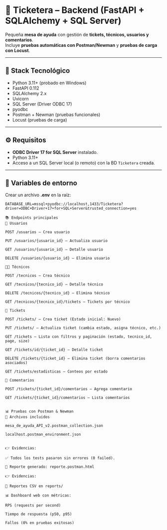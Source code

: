 # 📌 Ticketera – Backend (FastAPI + SQLAlchemy + SQL Server)

Pequeña **mesa de ayuda** con gestión de **tickets, técnicos, usuarios y comentarios**.  
Incluye **pruebas automáticas con Postman/Newman** y **pruebas de carga con Locust**.  

---

## 🚀 Stack Tecnológico
- Python 3.11+ (probado en Windows)
- FastAPI 0.112
- SQLAlchemy 2.x
- Uvicorn
- SQL Server (Driver ODBC 17)
- pyodbc
- Postman + Newman (pruebas funcionales)
- Locust (pruebas de carga)

---

## ⚙️ Requisitos
- **ODBC Driver 17 for SQL Server** instalado.
- Python 3.11+  
- Acceso a un SQL Server local (o remoto) con la BD `Ticketera` creada.

---

## 🔑 Variables de entorno
Crear un archivo **.env** en la raíz:

```env
DATABASE_URL=mssql+pyodbc://localhost,1433/Ticketera?driver=ODBC+Driver+17+for+SQL+Server&trusted_connection=yes

📚 Endpoints principales
👤 Usuarios

POST /usuarios – Crea usuario

PUT /usuarios/{usuario_id} – Actualiza usuario

GET /usuarios/{usuario_id} – Detalle usuario

DELETE /usuarios/{usuario_id} – Elimina usuario

👨‍🔧 Técnicos

POST /tecnicos – Crea técnico

GET /tecnicos/{tecnico_id} – Detalle técnico

DELETE /tecnicos/{tecnico_id} – Elimina técnico

GET /tecnicos/{tecnico_id}/tickets – Tickets por técnico

🎫 Tickets

POST /tickets/ – Crea ticket (Estado inicial: Nuevo)

PUT /tickets/ – Actualiza ticket (cambia estado, asigna técnico, etc.)

GET /tickets – Lista con filtros y paginación (estado, tecnico_id, page, size)

GET /tickets/id/{ticket_id} – Detalle ticket

DELETE /tickets/{ticket_id} – Elimina ticket (borra comentarios asociados)

GET /tickets/estadisticas – Conteos por estado

💬 Comentarios

POST /tickets/{ticket_id}/comentarios – Agrega comentario

GET /tickets/{ticket_id}/comentarios – Lista comentarios


📊 Pruebas con Postman & Newman
📂 Archivos incluidos

mesa_de_ayuda_API_v2.postman_collection.json

localhost.postman_environment.json


👉 Evidencias:

✅ Todos los tests pasaron sin errores (0 failed).

📄 Reporte generado: reporte.postman.html

👉 Evidencias:

📄 Reportes CSV en reports/

📊 Dashboard web con métricas:

RPS (requests per second)

Tiempo de respuesta (p50, p95)

Fallos (0% en pruebas exitosas)
